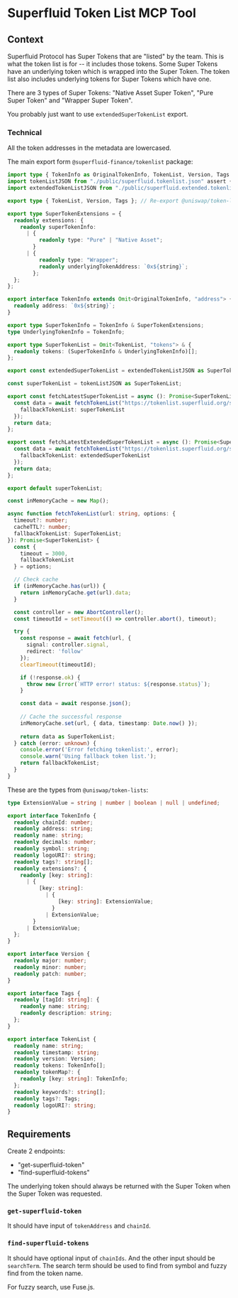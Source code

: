 # Superfluid Token List MCP Tool

## Context

Superfluid Protocol has Super Tokens that are "listed" by the team. This is what the token list is for -- it includes those tokens. Some Super Tokens have an underlying token which is wrapped into the Super Token. The token list also includes underlying tokens for Super Tokens which have one.

There are 3 types of Super Tokens: "Native Asset Super Token", "Pure Super Token" and "Wrapper Super Token".

You probably just want to use `extendedSuperTokenList` export.

### Technical

All the token addresses in the metadata are lowercased.

The main export form `@superfluid-finance/tokenlist` package:
```ts
import type { TokenInfo as OriginalTokenInfo, TokenList, Version, Tags } from "@uniswap/token-lists";
import tokenListJSON from "./public/superfluid.tokenlist.json" assert { type: "json" };
import extendedTokenListJSON from "./public/superfluid.extended.tokenlist.json" assert { type: "json" };

export type { TokenList, Version, Tags }; // Re-export @uniswap/token-lists' main consumer types.

export type SuperTokenExtensions = {
  readonly extensions: {
    readonly superTokenInfo:
      | {
          readonly type: "Pure" | "Native Asset";
        }
      | {
          readonly type: "Wrapper";
          readonly underlyingTokenAddress: `0x${string}`;
        };
  };
};

export interface TokenInfo extends Omit<OriginalTokenInfo, "address"> {
  readonly address: `0x${string}`;
}

export type SuperTokenInfo = TokenInfo & SuperTokenExtensions;
type UnderlyingTokenInfo = TokenInfo;

export type SuperTokenList = Omit<TokenList, "tokens"> & {
  readonly tokens: (SuperTokenInfo & UnderlyingTokenInfo)[];
};

export const extendedSuperTokenList = extendedTokenListJSON as SuperTokenList;

const superTokenList = tokenListJSON as SuperTokenList;

export const fetchLatestSuperTokenList = async (): Promise<SuperTokenList> => {
  const data = await fetchTokenList("https://tokenlist.superfluid.org/superfluid.tokenlist.json", {
    fallbackTokenList: superTokenList
  });
  return data;
};

export const fetchLatestExtendedSuperTokenList = async (): Promise<SuperTokenList> => {
  const data = await fetchTokenList("https://tokenlist.superfluid.org/superfluid.extended.tokenlist.json", {
    fallbackTokenList: extendedSuperTokenList
  });
  return data;
};

export default superTokenList;

const inMemoryCache = new Map();

async function fetchTokenList(url: string, options: {
  timeout?: number;
  cacheTTL?: number;
  fallbackTokenList: SuperTokenList;
}): Promise<SuperTokenList> {
  const {
    timeout = 3000,
    fallbackTokenList
  } = options;

  // Check cache
  if (inMemoryCache.has(url)) {
    return inMemoryCache.get(url).data;
  }

  const controller = new AbortController();
  const timeoutId = setTimeout(() => controller.abort(), timeout);

  try {
    const response = await fetch(url, {
      signal: controller.signal,
      redirect: 'follow'
    });
    clearTimeout(timeoutId);

    if (!response.ok) {
      throw new Error(`HTTP error! status: ${response.status}`);
    }

    const data = await response.json();
    
    // Cache the successful response
    inMemoryCache.set(url, { data, timestamp: Date.now() });
    
    return data as SuperTokenList;
  } catch (error: unknown) {
    console.error('Error fetching tokenlist:', error);
    console.warn('Using fallback token list.');
    return fallbackTokenList;
  }
}
```

These are the types from `@uniswap/token-lists`:
```ts
type ExtensionValue = string | number | boolean | null | undefined;

export interface TokenInfo {
  readonly chainId: number;
  readonly address: string;
  readonly name: string;
  readonly decimals: number;
  readonly symbol: string;
  readonly logoURI?: string;
  readonly tags?: string[];
  readonly extensions?: {
    readonly [key: string]:
      | {
          [key: string]:
            | {
                [key: string]: ExtensionValue;
              }
            | ExtensionValue;
        }
      | ExtensionValue;
  };
}

export interface Version {
  readonly major: number;
  readonly minor: number;
  readonly patch: number;
}

export interface Tags {
  readonly [tagId: string]: {
    readonly name: string;
    readonly description: string;
  };
}

export interface TokenList {
  readonly name: string;
  readonly timestamp: string;
  readonly version: Version;
  readonly tokens: TokenInfo[];
  readonly tokenMap?: {
    readonly [key: string]: TokenInfo;
  };
  readonly keywords?: string[];
  readonly tags?: Tags;
  readonly logoURI?: string;
}
```

## Requirements

Create 2 endpoints:
- "get-superfluid-token"
- "find-superfluid-tokens"

The underlying token should always be returned with the Super Token when the Super Token was requested.

### `get-superfluid-token`

It should have input of `tokenAddress` and `chainId`.

### `find-superfluid-tokens`

It should have optional input of `chainIds`. And the other input should be `searchTerm`. The search term should be used to find from symbol and fuzzy find from the token name.

For fuzzy search, use Fuse.js.
